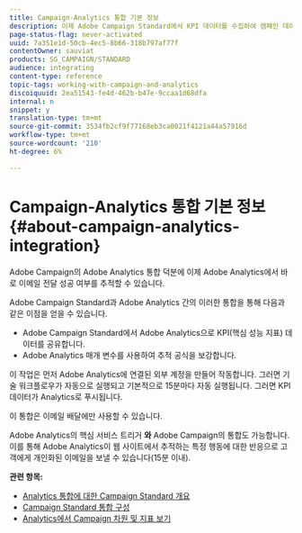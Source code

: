 ```yaml
---
title: Campaign-Analytics 통합 기본 정보
description: 이제 Adobe Campaign Standard에서 KPI 데이터를 수집하여 캠페인 데이터를 Adobe Analytics과 공유하여 Adobe Campaign의 이메일 마케팅 지표를 측정할 수 있습니다.
page-status-flag: never-activated
uuid: 7a351e1d-50cb-4ec5-8b66-318b797af77f
contentOwner: sauviat
products: SG_CAMPAIGN/STANDARD
audience: integrating
content-type: reference
topic-tags: working-with-campaign-and-analytics
discoiquuid: 2ea51543-fe4d-462b-b47e-9ccaa1d68dfa
internal: n
snippet: y
translation-type: tm+mt
source-git-commit: 3534fb2cf9f77168eb3ca0021f4121a44a57916d
workflow-type: tm+mt
source-wordcount: '210'
ht-degree: 6%

---
```



# Campaign-Analytics 통합 기본 정보{#about-campaign-analytics-integration}

Adobe Campaign의 Adobe Analytics 통합 덕분에 이제 Adobe Analytics에서 바로 이메일 전달 성공 여부를 추적할 수 있습니다.

Adobe Campaign Standard과 Adobe Analytics 간의 이러한 통합을 통해 다음과 같은 이점을 얻을 수 있습니다.

* Adobe Campaign Standard에서 Adobe Analytics으로 KPI(핵심 성능 지표) 데이터를 공유합니다.
* Adobe Analytics 매개 변수를 사용하여 추적 공식을 보강합니다.

이 작업은 먼저 Adobe Analytics에 연결된 외부 계정을 만들어 작동합니다. 그러면 기술 워크플로우가 자동으로 실행되고 기본적으로 15분마다 자동 실행됩니다. 그러면 KPI 데이터가 Analytics로 푸시됩니다.

이 통합은 이메일 배달에만 사용할 수 있습니다.

Adobe Analytics의 핵심 서비스 트리거 **와** Adobe Campaign의 통합도 가능합니다. 이를 통해 Adobe Analytics이 웹 사이트에서 추적하는 특정 행동에 대한 반응으로 고객에게 개인화된 이메일을 보낼 수 있습니다(15분 이내).

**관련 항목:**

* [Analytics 통합에 대한 Campaign Standard 개요](https://docs.adobe.com/content/help/en/analytics/integration/adobe-campaign.html)
* [Campaign Standard 통합 구성](https://docs.adobe.com/content/help/en/campaign-standard/using/integrating-with-adobe-cloud/working-with-campaign-and-analytics/configure-campaign-analytics-integration.html)
* [Analytics에서 Campaign 차원 및 지표 보기](../../integrating/using/campaign-dimensions-and-metrics-in-analytics.md)
